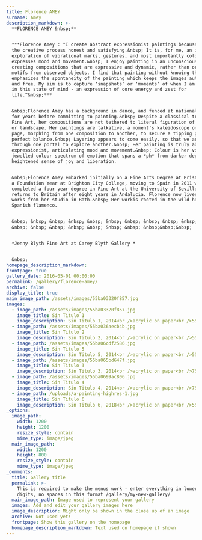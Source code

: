 ```yaml
---
title: Florence AMEY
surname: Amey
description_markdown: >-
  **FLORENCE AMEY &nbsp;**


  ***Florence Amey : "I create abstract expressionist paintings because I find
  the creative process honest and satisfying.&nbsp; It is, for me, an intuitive
  exploration of vibrational marks, gestures, and most importantly colour, that
  expresses mood and movement.&nbsp; I enjoy painting in an unconscious way
  creating compositions that are expressive and dynamic, rather than originating
  motifs from observed objects. I find that painting without knowing the outcome
  emphasizes the spontaneity of the painting which keeps the images authentic
  and free. My aim is to capture ‘snapshots’ or ‘moments’ of when I am painting
  in this state of mind - an expression of core energy and zest for
  life.”&nbsp;***


  &nbsp;Florence Amey has a background in dance, and fenced at national level
  for years before committing to painting.&nbsp; Despite a classical training in
  Fine Art, her compositions are not tethered to literal figuration of objects
  or landscape. Her paintings are talkative, a moment's kaleidoscope on the
  page, morphing from one composition to another, to secure a tipping point of
  perfect balance.&nbsp; Layering appears to come easily, so that we are drawn
  through one portal to explore another.&nbsp; Her painting is truly abstract
  expressionist, articulating mood and movement.&nbsp; Colour is her voice - a
  jewelled colour spectrum of emotion that spans a *ph* from darker depths to a
  heightened sense of joy and liberation.


  &nbsp;Florence Amey embarked initially on a Fine Arts Degree at Bristol after
  a Foundation Year at Brighton City College, moving to Spain in 2011 where she
  completed a four year degree in Fine Art at the University of Seville. She
  returns to Britain after eight years in Andalucia. Florence now lives and
  works from her studio in Bath.&nbsp; Her workis rooted in the wild heart of
  Spanish flamenco.


  &nbsp; &nbsp; &nbsp; &nbsp; &nbsp; &nbsp; &nbsp; &nbsp; &nbsp; &nbsp; &nbsp;
  &nbsp; &nbsp; &nbsp; &nbsp; &nbsp; &nbsp; &nbsp; &nbsp;&nbsp;&nbsp;


  *Jenny Blyth Fine Art at Carey Blyth Gallery *


  &nbsp;
homepage_description_markdown:
frontpage: true
gallery_date: 2016-05-01 00:00:00
permalink: /gallery/florence-amey/
archive: false
display_title: true
main_image_path: /assets/images/55ba03320f857.jpg
images:
  - image_path: /assets/images/55ba03320f857.jpg
    image_title: Sin Titulo 1
    image_description: Sin Titulo 1, 2014<br />acrylic on paper<br />55 x 75 cm
  - image_path: /assets/images/55ba036aecb4b.jpg
    image_title: Sin Titulo 2
    image_description: Sin Titulo 2, 2014<br />acrylic on paper<br />55 x 75 cm
  - image_path: /assets/images/55ba06cdf2586.jpg
    image_title: Sin Titulo 5
    image_description: Sin Titulo 5, 2014<br />acrylic on paper<br />55 x 75 cm
  - image_path: /assets/images/55ba065bd647f.jpg
    image_title: Sin Titulo 3
    image_description: Sin Titulo 3, 2014<br />acrylic on paper<br />75 x 55 cm
  - image_path: /assets/images/55ba0699ac806.jpg
    image_title: Sin Titulo 4
    image_description: Sin Titulo 4, 2014<br />acrylic on paper<br />75 x 55 cm
  - image_path: /uploads/a-painting-highres-1.jpg
    image_title: Sin Titulo 6
    image_description: Sin Titulo 6, 2018<br />acrylic on paper<br />55 x 75 cm
_options:
  image_path:
    width: 1200
    height: 1200
    resize_style: contain
    mime_type: image/jpeg
  main_image_path:
    width: 1200
    height: 800
    resize_style: contain
    mime_type: image/jpeg
_comments:
  title: Gallery title
  permalink: >-
    This is required to make the menus work - enter everything in lower case, no
    digits, no spaces in this format /gallery/my-new-gallery/
  main_image_path: Image used to represent your gallery
  images: Add and edit your gallery images here
  image_description: Might only be shown in the close up of an image
  archive: Not used yet!
  frontpage: Show this gallery on the homepage
  homepage_description_markdown: Text used on homepage if shown
---
```


